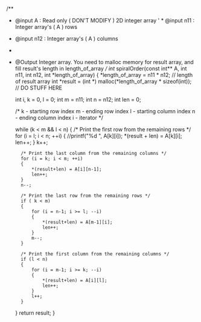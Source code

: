 
/**
 * @input A : Read only ( DON'T MODIFY ) 2D integer array ' * @input n11 : Integer array's ( A ) rows
 * @input n12 : Integer array's ( A ) columns
 * 
 * @Output Integer array. You need to malloc memory for result array, and fill result's length in length_of_array
 */
 int* spiralOrder(const int** A, int n11, int n12, int *length_of_array) {
     *length_of_array = n11 * n12; // length of result array
     int *result = (int *) malloc(*length_of_array * sizeof(int));
     // DO STUFF HERE
      
     int i, k = 0, l = 0;
     int m = n11;
     int n = n12;
     int len = 0;
  
     /*  k - starting row index
         m - ending row index
         l - starting column index
         n - ending column index
         i - iterator
     */
     
     while (k < m && l < n)
     {
         /* Print the first row from the remaining rows */
         for (i = l; i < n; ++i)
         {
             //printf("%d ", A[k][i]);
             *(result + len) = A[k][i];
             len++;
         }
         k++;
  
         /* Print the last column from the remaining columns */
         for (i = k; i < m; ++i)
         {
             *(result+len) = A[i][n-1];
             len++;
         }
         n--;
  
         /* Print the last row from the remaining rows */
         if ( k < m)
         {
             for (i = n-1; i >= l; --i)
             {
                 *(result+len) = A[m-1][i];
                 len++;
             }
             m--;
         }
  
         /* Print the first column from the remaining columns */
         if (l < n)
         {
             for (i = m-1; i >= k; --i)
             {
                 *(result+len) = A[i][l];
                 len++;
             }
             l++;    
         }        
     }
   return result;
 }
